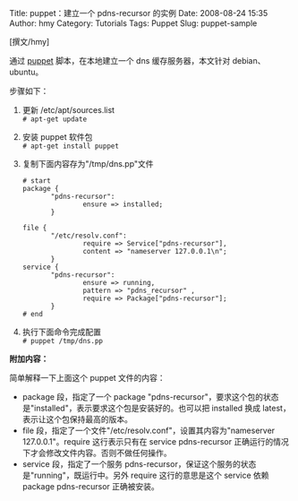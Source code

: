 Title: puppet：建立一个 pdns-recursor 的实例
Date: 2008-08-24 15:35
Author: hmy
Category: Tutorials
Tags: Puppet
Slug: puppet-sample

[撰文/hmy]

通过 [puppet](http://linuxtoy.org/archives/puppet.html)
脚本，在本地建立一个 dns 缓存服务器，本文针对 debian、ubuntu。

步骤如下：

1.  更新 /etc/apt/sources.list  
    `# apt-get update`
2.  安装 puppet 软件包  
    `# apt-get install puppet`
3.  复制下面内容存为"/tmp/dns.pp"文件


        # start
        package {
               "pdns-recursor":
                       ensure => installed;
               }

        file {
               "/etc/resolv.conf":
                       require => Service["pdns-recursor"],
                       content => "nameserver 127.0.0.1\n";
               }
        service {
               "pdns-recursor":
                       ensure => running,
                       pattern => "pdns_recursor" ,
                       require => Package["pdns-recursor"];
               }
        # end

4.  执行下面命令完成配置  
    `# puppet /tmp/dns.pp`

**附加内容：**

简单解释一下上面这个 puppet 文件的内容：

-   package 段，指定了一个 package
    "pdns-recursor"，要求这个包的状态是"installed"，表示要求这个包是安装好的。也可以把
    installed 换成 latest，表示让这个包保持最高的版本。
-   file 段，指定了一个文件"/etc/resolv.conf"，设置其内容为"nameserver
    127.0.0.1"。require 这行表示只有在 service pdns-recursor
    正确运行的情况下才会修改文件内容。否则不做任何操作。
-   service 段，指定了一个服务
    pdns-recursor，保证这个服务的状态是"running"，既运行中。另外 require
    这行的意思是这个 service 依赖 package pdns-recursor 正确被安装。

